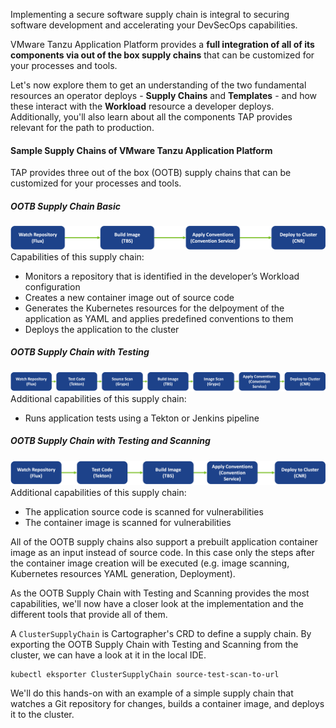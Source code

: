 Implementing a secure software supply chain is integral to securing software development and accelerating your DevSecOps capabilities.

VMware Tanzu Application Platform provides a **full integration of all of its components via out of the box supply chains** that can be customized for your processes and tools.

Let's now explore them to get an understanding of the two fundamental resources an operator deploys - **Supply Chains** and **Templates** - and how these interact with the **Workload** resource a developer deploys. Additionally, you'll also learn about all the components TAP provides relevant for the path to production.

#### Sample Supply Chains of VMware Tanzu Application Platform

TAP provides three out of the box (OOTB) supply chains that can be customized for your processes and tools.

##### OOTB Supply Chain Basic
![OOTB Supply Chain Basic](../images/sc-basic.png)
Capabilities of this supply chain: 
- Monitors a repository that is identified in the developer’s Workload configuration
- Creates a new container image out of source code
- Generates the Kubernetes resources for the delpoyment of the application as YAML and applies predefined conventions to them
- Deploys the application to the cluster

##### OOTB Supply Chain with Testing
![OOTB Supply Chain with Testing](../images/sc-testing.png)
Additional capabilities of this supply chain: 
- Runs application tests using a Tekton or Jenkins pipeline

##### OOTB Supply Chain with Testing and Scanning
![OOTB Supply Chain with Testing+Scanning](../images/sc-testing-scanning.png)
Additional capabilities of this supply chain: 
- The application source code is scanned for vulnerabilities
- The container image is scanned for vulnerabilities

All of the OOTB supply chains also support a prebuilt application container image as an input instead of source code. In this case only the steps after the container image creation will be executed (e.g. image scanning, Kubernetes resources YAML generation, Deployment).

As the OOTB Supply Chain with Testing and Scanning provides the most capabilities, we'll now have a closer look at the implementation and the different tools that provide all of them.

A `ClusterSupplyChain` is Cartographer's CRD to define a supply chain. By exporting the OOTB Supply Chain with Testing and Scanning from the cluster, we can have a look at it in the local IDE.
```execute
kubectl eksporter ClusterSupplyChain source-test-scan-to-url
```



We'll do this hands-on with an example of a simple supply chain that watches a Git repository for changes, builds a container image, and deploys it to the cluster.